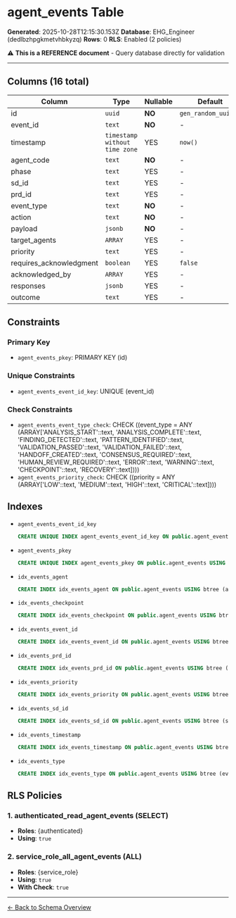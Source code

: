 # agent_events Table

**Generated**: 2025-10-28T12:15:30.153Z
**Database**: EHG_Engineer (dedlbzhpgkmetvhbkyzq)
**Rows**: 0
**RLS**: Enabled (2 policies)

⚠️ **This is a REFERENCE document** - Query database directly for validation

---

## Columns (16 total)

| Column | Type | Nullable | Default | Description |
|--------|------|----------|---------|-------------|
| id | `uuid` | **NO** | `gen_random_uuid()` | - |
| event_id | `text` | **NO** | - | - |
| timestamp | `timestamp without time zone` | YES | `now()` | - |
| agent_code | `text` | **NO** | - | - |
| phase | `text` | YES | - | - |
| sd_id | `text` | YES | - | - |
| prd_id | `text` | YES | - | - |
| event_type | `text` | **NO** | - | - |
| action | `text` | **NO** | - | - |
| payload | `jsonb` | **NO** | - | - |
| target_agents | `ARRAY` | YES | - | - |
| priority | `text` | YES | - | - |
| requires_acknowledgment | `boolean` | YES | `false` | - |
| acknowledged_by | `ARRAY` | YES | - | - |
| responses | `jsonb` | YES | - | - |
| outcome | `text` | YES | - | - |

## Constraints

### Primary Key
- `agent_events_pkey`: PRIMARY KEY (id)

### Unique Constraints
- `agent_events_event_id_key`: UNIQUE (event_id)

### Check Constraints
- `agent_events_event_type_check`: CHECK ((event_type = ANY (ARRAY['ANALYSIS_START'::text, 'ANALYSIS_COMPLETE'::text, 'FINDING_DETECTED'::text, 'PATTERN_IDENTIFIED'::text, 'VALIDATION_PASSED'::text, 'VALIDATION_FAILED'::text, 'HANDOFF_CREATED'::text, 'CONSENSUS_REQUIRED'::text, 'HUMAN_REVIEW_REQUIRED'::text, 'ERROR'::text, 'WARNING'::text, 'CHECKPOINT'::text, 'RECOVERY'::text])))
- `agent_events_priority_check`: CHECK ((priority = ANY (ARRAY['LOW'::text, 'MEDIUM'::text, 'HIGH'::text, 'CRITICAL'::text])))

## Indexes

- `agent_events_event_id_key`
  ```sql
  CREATE UNIQUE INDEX agent_events_event_id_key ON public.agent_events USING btree (event_id)
  ```
- `agent_events_pkey`
  ```sql
  CREATE UNIQUE INDEX agent_events_pkey ON public.agent_events USING btree (id)
  ```
- `idx_events_agent`
  ```sql
  CREATE INDEX idx_events_agent ON public.agent_events USING btree (agent_code)
  ```
- `idx_events_checkpoint`
  ```sql
  CREATE INDEX idx_events_checkpoint ON public.agent_events USING btree (event_type, ((payload ->> 'checkpointId'::text))) WHERE (event_type = 'CHECKPOINT'::text)
  ```
- `idx_events_event_id`
  ```sql
  CREATE INDEX idx_events_event_id ON public.agent_events USING btree (event_id)
  ```
- `idx_events_prd_id`
  ```sql
  CREATE INDEX idx_events_prd_id ON public.agent_events USING btree (prd_id)
  ```
- `idx_events_priority`
  ```sql
  CREATE INDEX idx_events_priority ON public.agent_events USING btree (priority)
  ```
- `idx_events_sd_id`
  ```sql
  CREATE INDEX idx_events_sd_id ON public.agent_events USING btree (sd_id)
  ```
- `idx_events_timestamp`
  ```sql
  CREATE INDEX idx_events_timestamp ON public.agent_events USING btree ("timestamp" DESC)
  ```
- `idx_events_type`
  ```sql
  CREATE INDEX idx_events_type ON public.agent_events USING btree (event_type)
  ```

## RLS Policies

### 1. authenticated_read_agent_events (SELECT)

- **Roles**: {authenticated}
- **Using**: `true`

### 2. service_role_all_agent_events (ALL)

- **Roles**: {service_role}
- **Using**: `true`
- **With Check**: `true`

---

[← Back to Schema Overview](../database-schema-overview.md)

